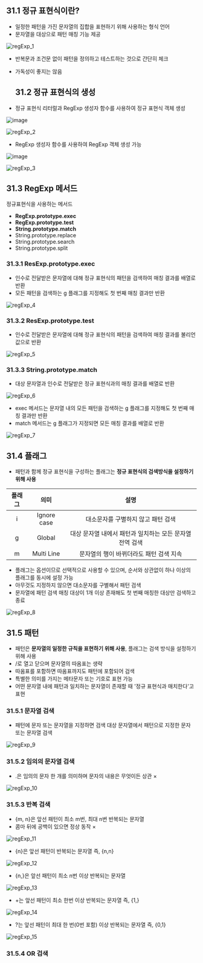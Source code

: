 
## 31.1 정규 표현식이란?

- 일정한 패턴을 가진 문자열의 집합을 표현하기 위해 사용하는 형식 언어
- 문자열을 대상으로 패턴 매칭 기능 제공

![regExp_1](https://github.com/sangypar/SSAFRONT/assets/106229016/e5fa67f9-fd8b-4a56-80a5-b1790fb002ae)

- 반복문과 조건문 없이 패턴을 정의하고 테스트하는 것으로 간단히 체크
- 가독성이 좋지는 않음

  ## 31.2 정규 표현식의 생성

- 정규 표현식 리터럴과 RegExp 생성자 함수를 사용하여 정규 표현식 객체 생성

![image](https://github.com/sangypar/SSAFRONT/assets/106229016/71b60493-6265-430b-a201-34f09c6ab3ff)

![regExp_2](https://github.com/sangypar/SSAFRONT/assets/106229016/f4c38bfb-2075-48f2-a4e2-da75e3790dd9)

- RegExp 생성자 함수를 사용하여 RegExp 객체 생성 가능

![image](https://github.com/sangypar/SSAFRONT/assets/106229016/674ed619-3699-4c6e-8ad3-d36ebd451987)


![regExp_3](https://github.com/sangypar/SSAFRONT/assets/106229016/b94a38f5-84ea-438b-9203-e6f40894e1ad)

## 31.3 RegExp 메서드

정규표현식을 사용하는 메서드

- <b>RegExp.prototype.exec</b>
- <b>RegExp.prototype.test</b>
- <b>String.prototype.match</b>
- String.prototype.replace
- String.prototype.search
- String.prototype.split

### 31.3.1 ResExp.prototype.exec

- 인수로 전달받은 문자열에 대해 정규 표현식의 패턴을 검색하여 매칭 결과를 배열로 반환
- 모든 패턴을 검색하는 g 플래그를 지정해도 첫 번째 매칭 결과만 반환

![regExp_4](https://github.com/sangypar/SSAFRONT/assets/106229016/44e5e3bb-834d-4105-8549-313fa5faac36)

### 31.3.2 ResExp.prototype.test

- 인수로 전달받은 문자열에 대해 정규 표현식의 패턴을 검색하여 매칭 결과를 불리언 값으로 반환

![regExp_5](https://github.com/sangypar/SSAFRONT/assets/106229016/613d672f-ed42-4a8c-855b-55e26d417074)

### 31.3.3 String.prototype.match

- 대상 문자열과 인수로 전달받은 정규 표현식과의 매칭 결과를 배열로 반환

![regExp_6](https://github.com/sangypar/SSAFRONT/assets/106229016/917eecba-0f9b-4a3e-8c1f-3320ba532a1a)

- exec 메서드는 문자열 내의 모든 패턴을 검색하는 g 플래그를 지정해도 첫 번째 매칭 결과만 반환
- match 메서드는 g 플래그가 지정되면 모든 매칭 결과를 배열로 반환

![regExp_7](https://github.com/sangypar/SSAFRONT/assets/106229016/2c92733f-c21d-4fee-9fd3-ef0ab757a2bc)

## 31.4 플래그

- 패턴과 함께 정규 표현식을 구성하는 플래그는 <b>정규 표현식의 검색방식을 설정하기 위해 사용</b>

플래그 | 의미 | 설명
:-:|:-:|:-:
i | Ignore case | 대소문자를 구별하지 않고 패턴 검색
g | Global | 대상 문자열 내에서 패턴과 일치하는 모든 문자열 전역 검색
m | Multi Line | 문자열의 행이 바뀌더라도 패턴 검색 지속

- 플래그는 옵션이므로 선택적으로 사용할 수 있으며, 순서와 상관없이 하나 이상의 플래그를 동시에 설정 가능
- 아무것도 지정하지 않으면 대소문자를 구별해서 패턴 검색
- 문자열에 패턴 검색 매칭 대상이 1개 이상 존재해도 첫 번째 매칭한 대상만 검색하고 종료

![regExp_8](https://github.com/sangypar/SSAFRONT/assets/106229016/65e66068-cf8f-4e75-8792-7e5df4fc377e)

## 31.5 패턴

- 패턴은 <b>문자열의 일정한 규칙을 표현하기 위해 사용</b>, 플래그는 검색 방식을 설정하기 위해 사용
- /로 열고 닫으며 문자열의 따옴표는 생략
- 따옴표를 포함하면 따옴표까지도 패턴에 포함되어 검색
- 특별한 의미를 가지는 메타문자 또는 기호로 표현 가능
- 어떤 문자열 내에 패턴과 일치하는 문자열이 존재할 때 '정규 표현식과 매치한다'고 표현

### 31.5.1 문자열 검색

- 패턴에 문자 또는 문자열을 지정하면 검색 대상 문자열에서 패턴으로 지정한 문자 또는 문자열 검색

![regExp_9](https://github.com/sangypar/SSAFRONT/assets/106229016/8cc1cc8e-acb3-45e0-9541-51023722865d)

### 31.5.2 임의의 문자열 검색

- .은 임의의 문자 한 개를 의미하며 문자의 내용은 무엇이든 상관 ×

![regExp_10](https://github.com/sangypar/SSAFRONT/assets/106229016/3c9a85ab-f2dd-41a4-94ce-64c2933cfac5)

### 31.5.3 반복 검색

- {m, n}은 앞선 패턴이 최소 m번, 최대 n번 반복되는 문자열
- 콤마 뒤에 공백이 있으면 정상 동작 ×

![regExp_11](https://github.com/sangypar/SSAFRONT/assets/106229016/7552e02f-2f6b-4274-a191-00c199d7b0cf)

- {n}은 앞선 패턴이 반복되는 문자열 즉, {n,n}

![regExp_12](https://github.com/sangypar/SSAFRONT/assets/106229016/f2ed3934-dc79-4ae5-b95d-6f8228aeaebe)

- {n,}은 앞선 패턴이 최소 n번 이상 반복되는 문자열

![regExp_13](https://github.com/sangypar/SSAFRONT/assets/106229016/f6b308c4-0dbd-48e7-b599-f75828db1459)

- +는 앞선 패턴이 최소 한번 이상 반복되는 문자열 즉, {1,}

![regExp_14](https://github.com/sangypar/SSAFRONT/assets/106229016/dedddba7-779c-4008-a8d0-5eb05ceffc54)

- ?는 앞선 패턴이 최대 한 번(0번 포함) 이상 반복되는 문자열 즉, {0,1}

![regExp_15](https://github.com/sangypar/SSAFRONT/assets/106229016/7256da51-31d4-4eae-ab77-bb4623587782)

### 31.5.4 OR 검색




